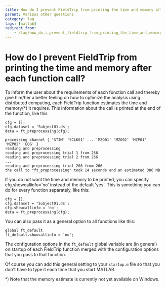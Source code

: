 ```yaml
---
title: How do I prevent FieldTrip from printing the time and memory after each function call?
parent: Various other questions
category: faq
tags: [matlab]
redirect_from:
    - /faq/how_do_i_prevent_fieldtrip_from_printing_the_time_and_memory_after_each_function_call/
---
```


# How do I prevent FieldTrip from printing the time and memory after each function call?

To inform the user about the requirements of each function call and thereby give him/her a better feeling on how to optimize the analysis using distributed computing, each FieldTrip function estimates the time and memory(\*) it requires. This information about the call is printed at the end of the function, like this

    cfg = [];
    cfg.dataset = 'Subject01.ds';
    data = ft_preprocessing(cfg);

    processing channel { 'STIM' 'SCLK01' ... 'MZO01' 'MZO02' 'MZP01' 'MZP02' 'EOG' }
    reading and preprocessing
    reading and preprocessing trial 1 from 266
    reading and preprocessing trial 2 from 266
    ...
    reading and preprocessing trial 266 from 266
    the call to "ft_preprocessing" took 14 seconds and an estimated 386 MB

If you do not want the time and memory to be printed, you can specify cfg.showcallinfo='no' instead of the default 'yes'. This is something you can do for every function separately, like this:

    cfg = [];
    cfg.dataset = 'Subject01.ds';
    cfg.showcallinfo = 'no';
    data = ft_preprocessing(cfg);

You can also pass it as a general option to all functions like this:

    global ft_default
    ft_default.showcallinfo = 'no';

The configuration options in the `ft_default` global variable are (in general) on startup of each FieldTrip function merged with the configuration options that you pass to that function.

Of course you can add this general setting to your `startup.m` file so that you don't have to type it each time that you start MATLAB.

\*) Note that the memory estimate is currently not yet available on Windows.
